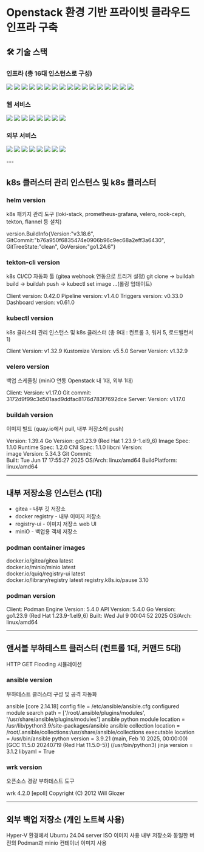 # Openstack 환경 기반 프라이빗 클라우드 인프라 구축


## 🛠️ 기술 스택

### 인프라 (총 16대 인스턴스로 구성)

<p> <img src="https://www.google.com/search?q=https://img.shields.io/badge/Openstack-F01717%3Fstyle%3Dflat-square%26logo%3Dopenstack%26logoColor%3Dwhite"/> <img src="https://www.google.com/search?q=https://img.shields.io/badge/Kubernetes-326CE5%3Fstyle%3Dflat-square%26logo%3Dkubernetes%26logoColor%3Dwhite"/> <img src="https://www.google.com/search?q=https://img.shields.io/badge/Helm-0F1689%3Fstyle%3Dflat-square%26logo%3Dhelm%26logoColor%3Dwhite"/> <img src="https://www.google.com/search?q=https://img.shields.io/badge/Podman-014451%3Fstyle%3Dflat-square%26logo%3Dpodman%26logoColor%3Dwhite"/> <img src="https://www.google.com/search?q=https://img.shields.io/badge/Buildah-326CE5%3Fstyle%3Dflat-square%26logo%3Ddocker%26logoColor%3Dwhite"/> <img src="https://www.google.com/search?q=https://img.shields.io/badge/Flannel-F05C33%3Fstyle%3Dflat-square%26logo%3Dkubernetes%26logoColor%3Dwhite"/> <img src="https://www.google.com/search?q=https://img.shields.io/badge/HAProxy-FF4F17%3Fstyle%3Dflat-square%26logo%3Dhaproxy%26logoColor%3Dwhite"/> <img src="https://www.google.com/search?q=https://img.shields.io/badge/ZeroTier-2391F0%3Fstyle%3Dflat-square%26logo%3Dzerotier%26logoColor%3Dwhite"/> <img src="https://www.google.com/search?q=https://img.shields.io/badge/Tekton-319DFF%3Fstyle%3Dflat-square%26logo%3Dtekton%26logoColor%3Dwhite"/> <img src="https://www.google.com/search?q=https://img.shields.io/badge/Ansible-EE0000%3Fstyle%3Dflat-square%26logo%3Dansible%26logoColor%3Dwhite"/> <img src="https://www.google.com/search?q=https://img.shields.io/badge/wrk-444444%3Fstyle%3Dflat-square%26logo%3Dapache%26logoColor%3Dwhite"/> <img src="https://www.google.com/search?q=https://img.shields.io/badge/Prometheus-E6522C%3Fstyle%3Dflat-square%26logo%3Dprometheus%26logoColor%3Dwhite"/> <img src="https://www.google.com/search?q=https://img.shields.io/badge/Grafana-F46800%3Fstyle%3Dflat-square%26logo%3Dgrafana%26logoColor%3Dwhite"/> <img src="https://www.google.com/search?q=https://img.shields.io/badge/Loki-2D576F%3Fstyle%3Dflat-square%26logo%3Dgrafana%26logoColor%3Dwhite"/> <img src="https://www.google.com/search?q=https://img.shields.io/badge/Minio-FF8C00%3Fstyle%3Dflat-square%26logo%3Dminio%26logoColor%3Dwhite"/> <img src="https://www.google.com/search?q=https://img.shields.io/badge/Velero-4E9DBC%3Fstyle%3Dflat-square%26logo%3Dkubernetes%26logoColor%3Dwhite"/> <img src="https://www.google.com/search?q=https://img.shields.io/badge/Rook/Ceph-5404FF%3Fstyle%3Dflat-square%26logo%3Dceph%26logoColor%3Dwhite"/> </p>

### 웹 서비스
<p> <img src="https://www.google.com/search?q=https://img.shields.io/badge/Javascript-F7DF1E%3Fstyle%3Dflat-square%26logo%3Djavascript%26logoColor%3Dblack"/> <img src="https://www.google.com/search?q=https://img.shields.io/badge/TailwindCSS-06B6D4%3Fstyle%3Dflat-square%26logo%3Dtailwindcss%26logoColor%3Dwhite"/> <img src="https://www.google.com/search?q=https://img.shields.io/badge/Astro-FF5D01%3Fstyle%3Dflat-square%26logo%3Dastro%26logoColor%3Dwhite"/> <img src="https://www.google.com/search?q=https://img.shields.io/badge/Python-3776AB%3Fstyle%3Dflat-square%26logo%3Dpython%26logoColor%3Dwhite"/> <img src="https://www.google.com/search?q=https://img.shields.io/badge/Scikit--learn-F7931E%3Fstyle%3Dflat-square%26logo%3Dscikit-learn%26logoColor%3Dwhite"/> <img src="https://www.google.com/search?q=https://img.shields.io/badge/InsightFace-333333%3Fstyle%3Dflat-square%26logo%3Dtensorflow%26logoColor%3Dwhite"/> <img src="https://www.google.com/search?q=https://img.shields.io/badge/FastAPI-009688%3Fstyle%3Dflat-square%26logo%3Dfastapi%26logoColor%3Dwhite"/> <img src="https://www.google.com/search?q=https://img.shields.io/badge/ChromaDB-1A8D49%3Fstyle%3Dflat-square%26logo%3Dchroma%26logoColor%3Dwhite"/> </p>

### 외부 서비스
<p> <img src="https://www.google.com/search?q=https://img.shields.io/badge/Javascript-F7DF1E%3Fstyle%3Dflat-square%26logo%3Djavascript%26logoColor%3Dblack"/> <img src="https://www.google.com/search?q=https://img.shields.io/badge/TailwindCSS-06B6D4%3Fstyle%3Dflat-square%26logo%3Dtailwindcss%26logoColor%3Dwhite"/> <img src="https://www.google.com/search?q=https://img.shields.io/badge/Astro-FF5D01%3Fstyle%3Dflat-square%26logo%3Dastro%26logoColor%3Dwhite"/> <img src="https://www.google.com/search?q=https://img.shields.io/badge/Python-3776AB%3Fstyle%3Dflat-square%26logo%3Dpython%26logoColor%3Dwhite"/> <img src="https://www.google.com/search?q=https://img.shields.io/badge/Scikit--learn-F7931E%3Fstyle%3Dflat-square%26logo%3Dscikit-learn%26logoColor%3Dwhite"/> <img src="https://www.google.com/search?q=https://img.shields.io/badge/InsightFace-333333%3Fstyle%3Dflat-square%26logo%3Dtensorflow%26logoColor%3Dwhite"/> <img src="https://www.google.com/search?q=https://img.shields.io/badge/FastAPI-009688%3Fstyle%3Dflat-square%26logo%3Dfastapi%26logoColor%3Dwhite"/> <img src="https://www.google.com/search?q=https://img.shields.io/badge/ChromaDB-1A8D49%3Fstyle%3Dflat-square%26logo%3Dchroma%26logoColor%3Dwhite"/> </p>
---

## k8s 클러스터 관리 인스턴스 및 k8s 클러스터

### helm version
k8s 패키지 관리 도구
(loki-stack, prometheus-grafana, velero, rook-ceph, tekton, flannel 등 설치)

version.BuildInfo{Version:"v3.18.6", GitCommit:"b76a950f6835474e0906b96c9ec68a2eff3a6430", GitTreeState:"clean", GoVersion:"go1.24.6"}

### tekton-cli version
k8s CI/CD 자동화 툴 (gitea webhook 연동으로 트리거 설정)
git clone -> buildah build -> buildah push -> kubectl set image ...(롤링 업데이트)

Client version: 0.42.0
Pipeline version: v1.4.0
Triggers version: v0.33.0
Dashboard version: v0.61.0

### kubectl version 
k8s 클러스터 관리 인스턴스 및 k8s 클러스터
(총 9대 : 컨트롤 3, 워커 5, 로드밸런서 1)

Client Version: v1.32.9
Kustomize Version: v5.5.0
Server Version: v1.32.9

### velero version 
백업 스케줄링 (miniO 연동 Openstack 내 1대, 외부 1대)

Client:
        Version: v1.17.0
        Git commit: 3172d9f99c3d501aad9ddfac8176d783f7692dce
Server:
        Version: v1.17.0

### buildah version
이미지 빌드 (quay.io에서 pull, 내부 저장소에 push)

Version:         1.39.4
Go Version:      go1.23.9 (Red Hat 1.23.9-1.el9_6)
Image Spec:      1.1.0
Runtime Spec:    1.2.0
CNI Spec:        1.1.0
libcni Version:  
image Version:   5.34.3
Git Commit:      
Built:           Tue Jun 17 17:55:27 2025
OS/Arch:         linux/amd64
BuildPlatform:   linux/amd64

---
## 내부 저장소용 인스턴스 (1대)

- gitea - 내부 깃 저장소
- docker registry - 내부 이미지 저장소
- registry-ui - 이미지 저장소 web UI
- miniO - 백업용 객체 저장소

### podman container images

docker.io/gitea/gitea       latest    
docker.io/minio/minio       latest     
docker.io/quiq/registry-ui  latest      
docker.io/library/registry  latest
registry.k8s.io/pause       3.10

### podman version

Client:       Podman Engine
Version:      5.4.0
API Version:  5.4.0
Go Version:   go1.23.9 (Red Hat 1.23.9-1.el9_6)
Built:        Wed Jul  9 00:04:52 2025
OS/Arch:      linux/amd64

---

## 앤서블 부하테스트 클러스터 (컨트롤 1대, 커맨드 5대)
HTTP GET Flooding 시뮬레이션

### ansible version
부하테스트 클러스터 구성 및 공격 자동화

ansible [core 2.14.18]
  config file = /etc/ansible/ansible.cfg
  configured module search path = ['/root/.ansible/plugins/modules', '/usr/share/ansible/plugins/modules']
  ansible python module location = /usr/lib/python3.9/site-packages/ansible
  ansible collection location = /root/.ansible/collections:/usr/share/ansible/collections
  executable location = /usr/bin/ansible
  python version = 3.9.21 (main, Feb 10 2025, 00:00:00) [GCC 11.5.0 20240719 (Red Hat 11.5.0-5)] (/usr/bin/python3)
  jinja version = 3.1.2
  libyaml = True

### wrk version
오픈소스 경량 부하테스트 도구

wrk 4.2.0 [epoll] Copyright (C) 2012 Will Glozer

---

## 외부 백업 저장소 (개인 노트북 사용)
Hyper-V 환경에서 Ubuntu 24.04 server ISO 이미지 사용
내부 저장소와 동일한 버전의 Podman과 minio 컨테이너 이미지 사용
